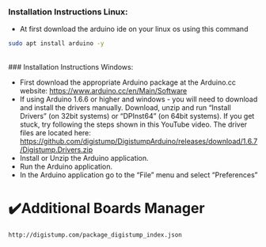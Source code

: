### Installation Instructions Linux:
- At first download the arduino ide on your linux os using this command
```bash
sudo apt install arduino -y
```
<br>
### Installation Instructions Windows:

- First download the appropriate Arduino package at the Arduino.cc website: https://www.arduino.cc/en/Main/Software
- If using Arduino 1.6.6 or higher and windows - you will need to download and install the drivers manually. Download, unzip and run “Install Drivers” (on 32bit systems) or “DPInst64” (on 64bit systems). If you get stuck, try following the steps shown in this YouTube video. The driver files are located here: https://github.com/digistump/DigistumpArduino/releases/download/1.6.7/Digistump.Drivers.zip
- Install or Unzip the Arduino application.
- Run the Arduino application.
- In the Arduino application go to the “File” menu and select “Preferences”

# :heavy_check_mark:Additional Boards Manager
```bash
http://digistump.com/package_digistump_index.json
```
<br>
